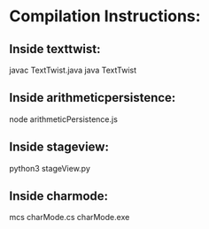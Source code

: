 # Compilation Instructions:

## Inside texttwist:
javac TextTwist.java
java TextTwist

## Inside arithmeticpersistence:
node arithmeticPersistence.js

## Inside stageview:
python3 stageView.py

## Inside charmode:
mcs charMode.cs
charMode.exe
